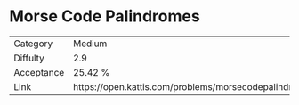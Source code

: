 # Morse Code Palindromes

<table>
    <tr>
        <td>Category</td>
        <td>Medium</td>
    </tr>
    <tr>
        <td>Diffulty</td>
        <td>2.9</td>
    </tr>
    <tr>
        <td>Acceptance</td>
        <td>25.42 %</td>
    </tr>
    <tr>
        <td>Link</td>
        <td>https://open.kattis.com/problems/morsecodepalindromes</td>
    </tr>
</table>